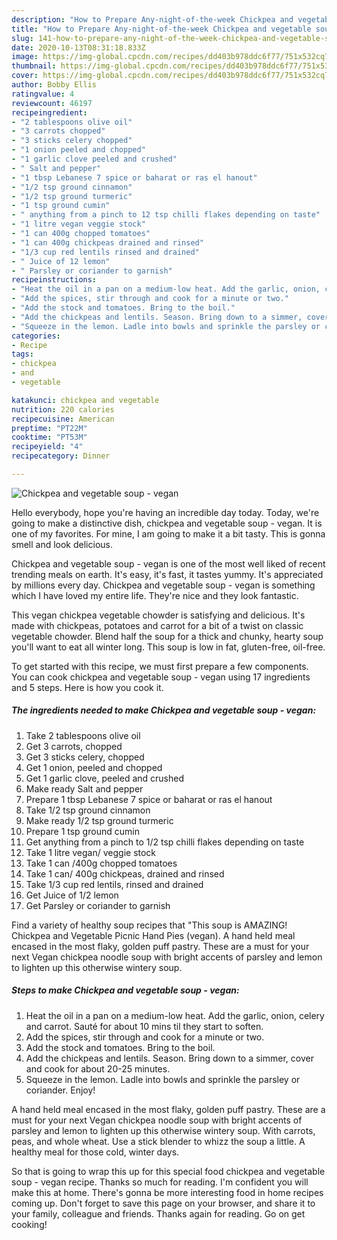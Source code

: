 ```yaml
---
description: "How to Prepare Any-night-of-the-week Chickpea and vegetable soup - vegan"
title: "How to Prepare Any-night-of-the-week Chickpea and vegetable soup - vegan"
slug: 141-how-to-prepare-any-night-of-the-week-chickpea-and-vegetable-soup-vegan
date: 2020-10-13T08:31:18.833Z
image: https://img-global.cpcdn.com/recipes/dd403b978ddc6f77/751x532cq70/chickpea-and-vegetable-soup-vegan-recipe-main-photo.jpg
thumbnail: https://img-global.cpcdn.com/recipes/dd403b978ddc6f77/751x532cq70/chickpea-and-vegetable-soup-vegan-recipe-main-photo.jpg
cover: https://img-global.cpcdn.com/recipes/dd403b978ddc6f77/751x532cq70/chickpea-and-vegetable-soup-vegan-recipe-main-photo.jpg
author: Bobby Ellis
ratingvalue: 4
reviewcount: 46197
recipeingredient:
- "2 tablespoons olive oil"
- "3 carrots chopped"
- "3 sticks celery chopped"
- "1 onion peeled and chopped"
- "1 garlic clove peeled and crushed"
- " Salt and pepper"
- "1 tbsp Lebanese 7 spice or baharat or ras el hanout"
- "1/2 tsp ground cinnamon"
- "1/2 tsp ground turmeric"
- "1 tsp ground cumin"
- " anything from a pinch to 12 tsp chilli flakes depending on taste"
- "1 litre vegan veggie stock"
- "1 can 400g chopped tomatoes"
- "1 can 400g chickpeas drained and rinsed"
- "1/3 cup red lentils rinsed and drained"
- " Juice of 12 lemon"
- " Parsley or coriander to garnish"
recipeinstructions:
- "Heat the oil in a pan on a medium-low heat. Add the garlic, onion, celery and carrot. Sauté for about 10 mins til they start to soften."
- "Add the spices, stir through and cook for a minute or two."
- "Add the stock and tomatoes. Bring to the boil."
- "Add the chickpeas and lentils. Season. Bring down to a simmer, cover and cook for about 20-25 minutes."
- "Squeeze in the lemon. Ladle into bowls and sprinkle the parsley or coriander. Enjoy!"
categories:
- Recipe
tags:
- chickpea
- and
- vegetable

katakunci: chickpea and vegetable 
nutrition: 220 calories
recipecuisine: American
preptime: "PT22M"
cooktime: "PT53M"
recipeyield: "4"
recipecategory: Dinner

---
```



![Chickpea and vegetable soup - vegan](https://img-global.cpcdn.com/recipes/dd403b978ddc6f77/751x532cq70/chickpea-and-vegetable-soup-vegan-recipe-main-photo.jpg)

Hello everybody, hope you're having an incredible day today. Today, we're going to make a distinctive dish, chickpea and vegetable soup - vegan. It is one of my favorites. For mine, I am going to make it a bit tasty. This is gonna smell and look delicious.

Chickpea and vegetable soup - vegan is one of the most well liked of recent trending meals on earth. It's easy, it's fast, it tastes yummy. It's appreciated by millions every day. Chickpea and vegetable soup - vegan is something which I have loved my entire life. They're nice and they look fantastic.

This vegan chickpea vegetable chowder is satisfying and delicious. It&#39;s made with chickpeas, potatoes and carrot for a bit of a twist on classic vegetable chowder. Blend half the soup for a thick and chunky, hearty soup you&#39;ll want to eat all winter long. This soup is low in fat, gluten-free, oil-free.


To get started with this recipe, we must first prepare a few components. You can cook chickpea and vegetable soup - vegan using 17 ingredients and 5 steps. Here is how you cook it.

<!--inarticleads1-->

##### The ingredients needed to make Chickpea and vegetable soup - vegan:

1. Take 2 tablespoons olive oil
1. Get 3 carrots, chopped
1. Get 3 sticks celery, chopped
1. Get 1 onion, peeled and chopped
1. Get 1 garlic clove, peeled and crushed
1. Make ready  Salt and pepper
1. Prepare 1 tbsp Lebanese 7 spice or baharat or ras el hanout
1. Take 1/2 tsp ground cinnamon
1. Make ready 1/2 tsp ground turmeric
1. Prepare 1 tsp ground cumin
1. Get  anything from a pinch to 1/2 tsp chilli flakes depending on taste
1. Take 1 litre vegan/ veggie stock
1. Take 1 can /400g chopped tomatoes
1. Take 1 can/ 400g chickpeas, drained and rinsed
1. Take 1/3 cup red lentils, rinsed and drained
1. Get  Juice of 1/2 lemon
1. Get  Parsley or coriander to garnish


Find a variety of healthy soup recipes that &#34;This soup is AMAZING! Chickpea and Vegetable Picnic Hand Pies (vegan). A hand held meal encased in the most flaky, golden puff pastry. These are a must for your next Vegan chickpea noodle soup with bright accents of parsley and lemon to lighten up this otherwise wintery soup. 

<!--inarticleads2-->

##### Steps to make Chickpea and vegetable soup - vegan:

1. Heat the oil in a pan on a medium-low heat. Add the garlic, onion, celery and carrot. Sauté for about 10 mins til they start to soften.
1. Add the spices, stir through and cook for a minute or two.
1. Add the stock and tomatoes. Bring to the boil.
1. Add the chickpeas and lentils. Season. Bring down to a simmer, cover and cook for about 20-25 minutes.
1. Squeeze in the lemon. Ladle into bowls and sprinkle the parsley or coriander. Enjoy!


A hand held meal encased in the most flaky, golden puff pastry. These are a must for your next Vegan chickpea noodle soup with bright accents of parsley and lemon to lighten up this otherwise wintery soup. With carrots, peas, and whole wheat. Use a stick blender to whizz the soup a little. A healthy meal for those cold, winter days. 

So that is going to wrap this up for this special food chickpea and vegetable soup - vegan recipe. Thanks so much for reading. I'm confident you will make this at home. There's gonna be more interesting food in home recipes coming up. Don't forget to save this page on your browser, and share it to your family, colleague and friends. Thanks again for reading. Go on get cooking!
